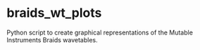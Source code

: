 # braids_wt_plots
Python script to create graphical representations of the Mutable Instruments Braids wavetables.
